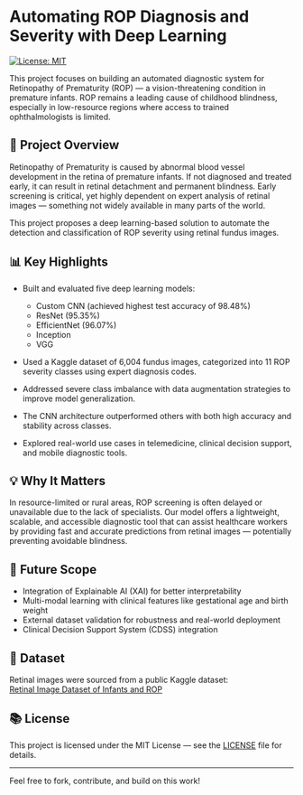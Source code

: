 # Automating ROP Diagnosis and Severity with Deep Learning  
[![License: MIT](https://img.shields.io/badge/License-MIT-yellow.svg)](License)

This project focuses on building an automated diagnostic system for Retinopathy of Prematurity (ROP) — a vision-threatening condition in premature infants. ROP remains a leading cause of childhood blindness, especially in low-resource regions where access to trained ophthalmologists is limited.

## 🚀 Project Overview

Retinopathy of Prematurity is caused by abnormal blood vessel development in the retina of premature infants. If not diagnosed and treated early, it can result in retinal detachment and permanent blindness. Early screening is critical, yet highly dependent on expert analysis of retinal images — something not widely available in many parts of the world.

This project proposes a deep learning-based solution to automate the detection and classification of ROP severity using retinal fundus images.

## 📊 Key Highlights

- Built and evaluated five deep learning models:
  - Custom CNN (achieved highest test accuracy of 98.48%)
  - ResNet (95.35%)
  - EfficientNet (96.07%)
  - Inception
  - VGG

- Used a Kaggle dataset of 6,004 fundus images, categorized into 11 ROP severity classes using expert diagnosis codes.
- Addressed severe class imbalance with data augmentation strategies to improve model generalization.
- The CNN architecture outperformed others with both high accuracy and stability across classes.
- Explored real-world use cases in telemedicine, clinical decision support, and mobile diagnostic tools.

## 💡 Why It Matters

In resource-limited or rural areas, ROP screening is often delayed or unavailable due to the lack of specialists. Our model offers a lightweight, scalable, and accessible diagnostic tool that can assist healthcare workers by providing fast and accurate predictions from retinal images — potentially preventing avoidable blindness.

## 🧠 Future Scope

- Integration of Explainable AI (XAI) for better interpretability
- Multi-modal learning with clinical features like gestational age and birth weight
- External dataset validation for robustness and real-world deployment
- Clinical Decision Support System (CDSS) integration

## 🔗 Dataset

Retinal images were sourced from a public Kaggle dataset:  
[Retinal Image Dataset of Infants and ROP](https://www.kaggle.com/datasets/jananowakova/retinal-image-dataset-of-infants-and-rop)

## 📚 License

This project is licensed under the MIT License — see the [LICENSE](LICENSE) file for details.

---

Feel free to fork, contribute, and build on this work!
